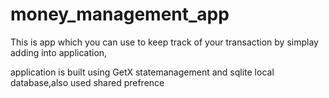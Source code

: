 # money_management_app
 This is app which you can use to keep track of your transaction by simplay adding into application,

 application is built using GetX statemanagement and sqlite local database,also used shared prefrence 
